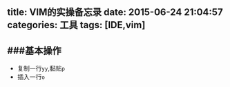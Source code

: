 title: VIM的实操备忘录
date: 2015-06-24 21:04:57
categories: 工具
tags: [IDE,vim]
---
###基本操作
---
* 复制一行`yy`,黏贴`p`
* 插入一行`o`